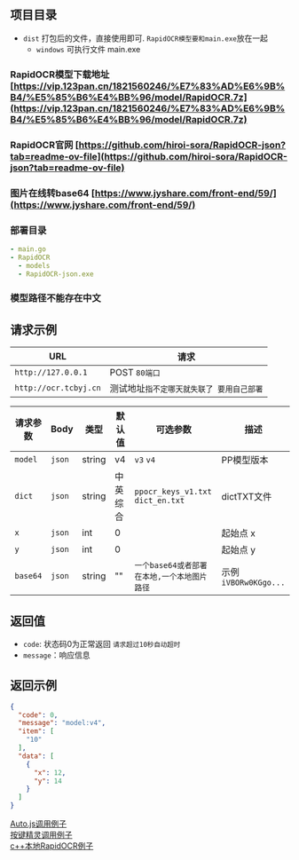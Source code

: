 ## 项目目录

- `dist` 打包后的文件，直接使用即可. `RapidOCR模型要和main.exe`放在一起
    - `windows` 可执行文件 main.exe

### RapidOCR模型下载地址     [https://vip.123pan.cn/1821560246/%E7%83%AD%E6%9B%B4/%E5%85%B6%E4%BB%96/model/RapidOCR.7z](https://vip.123pan.cn/1821560246/%E7%83%AD%E6%9B%B4/%E5%85%B6%E4%BB%96/model/RapidOCR.7z)

### RapidOCR官网     [https://github.com/hiroi-sora/RapidOCR-json?tab=readme-ov-file](https://github.com/hiroi-sora/RapidOCR-json?tab=readme-ov-file)

### 图片在线转base64   [https://www.jyshare.com/front-end/59/](https://www.jyshare.com/front-end/59/)

### 部署目录

``` yaml
- main.go
- RapidOCR
  - models
  - RapidOCR-json.exe
```

### 模型路径不能存在中文

## 请求示例

| URL                   | 请求                     |
|-----------------------|------------------------|
| `http://127.0.0.1`    | POST `80端口`            |
| `http://ocr.tcbyj.cn` | 测试地址`指不定哪天就失联了 要用自己部署` |

| 请求参数     | Body   | 类型     | 默认值  | 可选参数                              | 描述                   |
|----------|--------|--------|------|-----------------------------------|----------------------|
| `model`  | `json` | string | v4   | `v3` `v4`                         | PP模型版本               |
| `dict`   | `json` | string | 中英综合 | `ppocr_keys_v1.txt` `dict_en.txt` | dictTXT文件            |
| `x`      | `json` | int    | 0    |                                   | 起始点 x                |
| `y`      | `json` | int    | 0    |                                   | 起始点 y                |
| `base64` | `json` | string | ""   | `一个base64或者部署在本地,一个本地图片路径`        | 示例  `iVBORw0KGgo...` |

## 返回值

- `code`: 状态码0为正常返回  `请求超过10秒自动超时`
- `message`：响应信息

## 返回示例

```json
{
  "code": 0,
  "message": "model:v4",
  "item": [
    "10"
  ],
  "data": [
    {
      "x": 12,
      "y": 14
    }
  ]
}
```

[Auto.js调用例子](/调用例子/Auto.js调用例子.md)<br>
[按键精灵调用例子](/调用例子/按键精灵调用例子.md)<br>
[c++本地RapidOCR例子](/调用例子/c++本地RapidOCR例子.cpp)<br>
